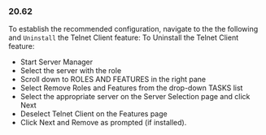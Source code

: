 
### 20.62  
To establish the recommended configuration, navigate to the the following and `Uninstall` the Telnet Client feature: To Uninstall the Telnet Client feature: 
* Start Server Manager 
* Select the server with the role 
* Scroll down to ROLES AND FEATURES in the right pane 
* Select Remove Roles and Features from the drop-down TASKS list 
* Select the appropriate server on the Server Selection page and click Next 
* Deselect Telnet Client on the Features page 
* Click Next and Remove as prompted (if installed). 